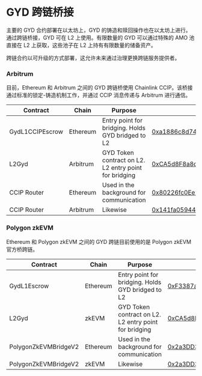# GYD 跨链桥接

主要的 GYD 合约部署在以太坊上，GYD 的铸造和赎回操作也在以太坊上进行。通过跨链桥接，GYD 可在 L2 上使用。有限数量的 GYD 可以通过特殊的 AMO 池直接在 L2 上获取，这些池子在 L2 上持有有限数量的储备资产。

跨链合约以可升级的方式部署，这允许未来通过治理更换跨链服务提供者。

### Arbitrum <a href="#arbitrum" id="arbitrum"></a>

目前，Ethereum 和 Arbitrum 之间的 GYD 跨链桥使用 Chainlink CCIP。该桥接通过标准的锁定-铸造机制工作，并通过 CCIP 消息传递与 Arbitrum 进行通信。

| Contract        | Chain    | Purpose                                               | Address                                                                                                               |
| --------------- | -------- | ----------------------------------------------------- | --------------------------------------------------------------------------------------------------------------------- |
| GydL1CCIPEscrow | Ethereum | Entry point for bridging. Holds GYD bridged to L2     | [0xa1886c8d748DeB3774225593a70c79454B1DA8a6](https://etherscan.io/address/0xa1886c8d748DeB3774225593a70c79454B1DA8a6) |
| L2Gyd           | Arbitrum | GYD Token contract on L2. L2 entry point for bridging | [0xCA5d8F8a8d49439357d3CF46Ca2e720702F132b8](https://arbiscan.io/address/0xCA5d8F8a8d49439357d3CF46Ca2e720702F132b8)  |
| CCIP Router     | Ethereum | Used in the background for communication              | [0x80226fc0Ee2b096224EeAc085Bb9a8cba1146f7D](https://etherscan.io/address/0x80226fc0Ee2b096224EeAc085Bb9a8cba1146f7D) |
| CCIP Router     | Arbitrum | Likewise                                              | [0x141fa059441E0ca23ce184B6A78bafD2A517DdE8](https://arbiscan.io/address/0x141fa059441E0ca23ce184B6A78bafD2A517DdE8)  |

### Polygon zkEVM <a href="#polygon-zkevm" id="polygon-zkevm"></a>

Ethereum 和 Polygon zkEVM 之间的 GYD 跨链目前使用的是 Polygon zkEVM 官方桥跨链。

| Contract             | Chain    | Purpose                                               | Address                                                                                                                        |
| -------------------- | -------- | ----------------------------------------------------- | ------------------------------------------------------------------------------------------------------------------------------ |
| GydL1Escrow          | Ethereum | Entry point for bridging. Holds GYD bridged to L2     | [0xF3387a880998C9B9169bc9973E8826Fc9035c171](https://etherscan.io/address/0xf3387a880998c9b9169bc9973e8826fc9035c171)          |
| L2Gyd                | zkEVM    | GYD Token contract on L2. L2 entry point for bridging | [0xCA5d8F8a8d49439357d3CF46Ca2e720702F132b8](https://zkevm.polygonscan.com/token/0xca5d8f8a8d49439357d3cf46ca2e720702f132b8)   |
| PolygonZkEVMBridgeV2 | Ethereum | Used in the background for communication              | [0x2a3DD3EB832aF982ec71669E178424b10Dca2EDe](https://etherscan.io/address/0x2a3DD3EB832aF982ec71669E178424b10Dca2EDe)          |
| PolygonZkEVMBridgeV2 | zkEVM    | Likewise                                              | [0x2a3DD3EB832aF982ec71669E178424b10Dca2EDe](https://zkevm.polygonscan.com/address/0x2a3DD3EB832aF982ec71669E178424b10Dca2EDe) |

